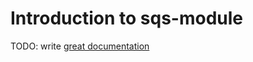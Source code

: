 # Introduction to sqs-module

TODO: write [great documentation](http://jacobian.org/writing/what-to-write/)
